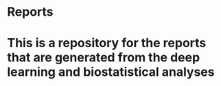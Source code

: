 # **Reports**
# This is a repository for the reports that are generated from the deep learning and biostatistical analyses
